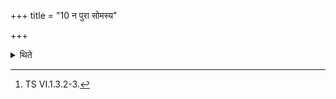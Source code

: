 +++
title = "10 न पुरा सोमस्य"

+++

<details><summary>थिते</summary>

10. It has been said (in a Brāhmaṇa-text)[^1] “(The sacrificer) should not uncover (his head) before the (ritual of the) purchase of the Soma (-plant) (is performed)".  


[^1]: TS VI.1.3.2-3.
</details>
